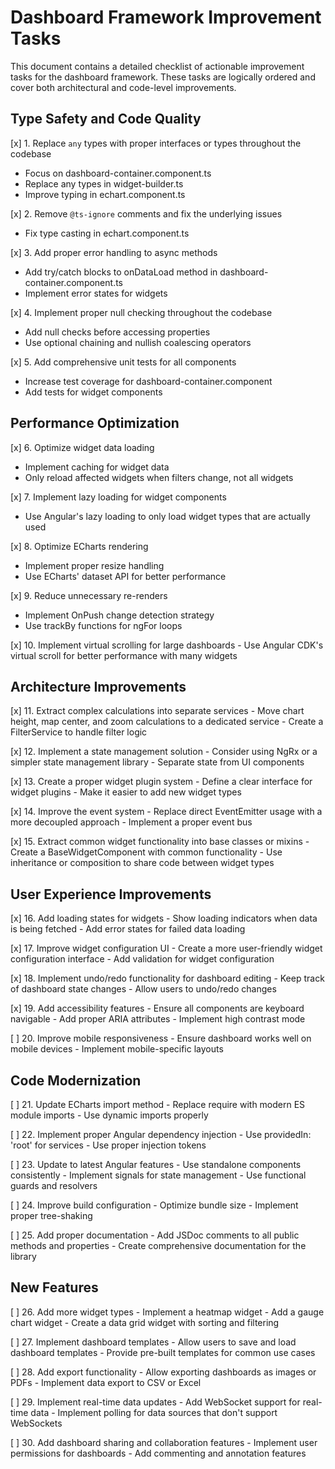 # Dashboard Framework Improvement Tasks

This document contains a detailed checklist of actionable improvement tasks for the dashboard framework. These tasks are logically ordered and cover both architectural and code-level improvements.

## Type Safety and Code Quality

[x] 1. Replace `any` types with proper interfaces or types throughout the codebase
   - Focus on dashboard-container.component.ts
   - Replace any types in widget-builder.ts
   - Improve typing in echart.component.ts

[x] 2. Remove `@ts-ignore` comments and fix the underlying issues
   - Fix type casting in echart.component.ts

[x] 3. Add proper error handling to async methods
   - Add try/catch blocks to onDataLoad method in dashboard-container.component.ts
   - Implement error states for widgets

[x] 4. Implement proper null checking throughout the codebase
   - Add null checks before accessing properties
   - Use optional chaining and nullish coalescing operators

[x] 5. Add comprehensive unit tests for all components
   - Increase test coverage for dashboard-container.component
   - Add tests for widget components

## Performance Optimization

[x] 6. Optimize widget data loading
   - Implement caching for widget data
   - Only reload affected widgets when filters change, not all widgets

[x] 7. Implement lazy loading for widget components
   - Use Angular's lazy loading to only load widget types that are actually used

[x] 8. Optimize ECharts rendering
   - Implement proper resize handling
   - Use ECharts' dataset API for better performance

[x] 9. Reduce unnecessary re-renders
   - Implement OnPush change detection strategy
   - Use trackBy functions for ngFor loops

[x] 10. Implement virtual scrolling for large dashboards
    - Use Angular CDK's virtual scroll for better performance with many widgets

## Architecture Improvements

[x] 11. Extract complex calculations into separate services
    - Move chart height, map center, and zoom calculations to a dedicated service
    - Create a FilterService to handle filter logic

[x] 12. Implement a state management solution
    - Consider using NgRx or a simpler state management library
    - Separate state from UI components

[x] 13. Create a proper widget plugin system
    - Define a clear interface for widget plugins
    - Make it easier to add new widget types

[x] 14. Improve the event system
    - Replace direct EventEmitter usage with a more decoupled approach
    - Implement a proper event bus

[x] 15. Extract common widget functionality into base classes or mixins
    - Create a BaseWidgetComponent with common functionality
    - Use inheritance or composition to share code between widget types

## User Experience Improvements

[x] 16. Add loading states for widgets
    - Show loading indicators when data is being fetched
    - Add error states for failed data loading

[x] 17. Improve widget configuration UI
    - Create a more user-friendly widget configuration interface
    - Add validation for widget configuration

[x] 18. Implement undo/redo functionality for dashboard editing
    - Keep track of dashboard state changes
    - Allow users to undo/redo changes

[x] 19. Add accessibility features
    - Ensure all components are keyboard navigable
    - Add proper ARIA attributes
    - Implement high contrast mode

[ ] 20. Improve mobile responsiveness
    - Ensure dashboard works well on mobile devices
    - Implement mobile-specific layouts

## Code Modernization

[ ] 21. Update ECharts import method
    - Replace require with modern ES module imports
    - Use dynamic imports properly

[ ] 22. Implement proper Angular dependency injection
    - Use providedIn: 'root' for services
    - Use proper injection tokens

[ ] 23. Update to latest Angular features
    - Use standalone components consistently
    - Implement signals for state management
    - Use functional guards and resolvers

[ ] 24. Improve build configuration
    - Optimize bundle size
    - Implement proper tree-shaking

[ ] 25. Add proper documentation
    - Add JSDoc comments to all public methods and properties
    - Create comprehensive documentation for the library

## New Features

[ ] 26. Add more widget types
    - Implement a heatmap widget
    - Add a gauge chart widget
    - Create a data grid widget with sorting and filtering

[ ] 27. Implement dashboard templates
    - Allow users to save and load dashboard templates
    - Provide pre-built templates for common use cases

[ ] 28. Add export functionality
    - Allow exporting dashboards as images or PDFs
    - Implement data export to CSV or Excel

[ ] 29. Implement real-time data updates
    - Add WebSocket support for real-time data
    - Implement polling for data sources that don't support WebSockets

[ ] 30. Add dashboard sharing and collaboration features
    - Implement user permissions for dashboards
    - Add commenting and annotation features

